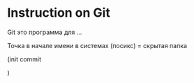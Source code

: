 # Instruction on Git

Git это программа для ...

Точка в начале имени в системах (посикс) = скрытая папка

(init commit

)


